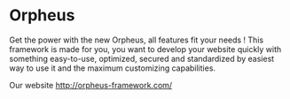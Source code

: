# Orpheus

Get the power with the new Orpheus, all features fit your needs ! This framework is made for you, you want to develop your website quickly with something easy-to-use, optimized, secured and standardized by easiest way to use it and the maximum customizing capabilities.

Our website
http://orpheus-framework.com/
